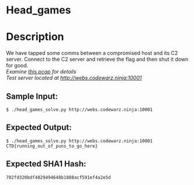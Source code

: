 # Head_games

# Description

<p>We have tapped some comms between a compromised host and its C2 server. Connect to the C2 server and retrieve the flag and then shut it down for good.<br/>
<em>Examine <a href="c_c_one_1.pcap">this pcap</a> for details</em><br/>
<em>Test server located at <a href="http://webs.codewarz.ninja:10001" target="_new">http://webs.codewarz.ninja:10001</a></em>
</p>

## Sample Input:

```
$ ./head_games_solve.py http://webs.codewarz.ninja:10001
```
## Expected Output:

```
$ ./head_games_solve.py http://webs.codewarz.ninja:10001
CTD{running_out_of_puns_to_go_here}
```
## Expected SHA1 Hash:

```
702fd320bdf4029494648b1888acf591ef4a2e5d
```
